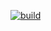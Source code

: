 [![build](https://github.com/lefas13/CustomDB/actions/workflows/blank.yml/badge.svg?branch=lab4)](https://github.com/lefas13/CustomDB/actions/workflows/blank.yml)
